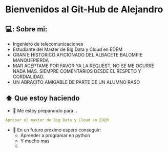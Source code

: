 # Bienvenidos al Git-Hub de Alejandro

## 💻: Sobre mi:
- Ingeniero de telecomunicaciones 
- Estudiante del Master de Big Data y Cloud en EDEM
- GRAN E HISTORICO AFICIONADO DEL ALBACETE BALOMPIE MANQUEPIERDA
- MAR ACEPTAME POR FAVOR YA LA REQUEST, NO SE ME OCURRE NADA MAS. SIEMPRE COMENTARIOS DESDE EL RESPETO Y CORDIALIDAD.
- UN ABRACITO AMIGABLE DE PARTE DE UN ALUMNO RASO 


## ⬆ Que estoy haciendo
- 🔨 Me estoy preparando para...
```yaml
Aprobar el master de Big Data y Cloud en EDEM
```

- 🎯 En un futuro proximo espero conseguir:
  - Aprender a programar en python
  - Y mucho mas
  - 
